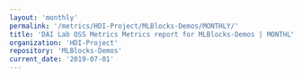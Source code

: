 ```yaml
---
layout: 'monthly'
permalink: '/metrics/HDI-Project/MLBlocks-Demos/MONTHLY/'
title: 'DAI Lab OSS Metrics Metrics report for MLBlocks-Demos | MONTHLY-REPORT-2019-07-01'
organization: 'HDI-Project'
repository: 'MLBlocks-Demos'
current_date: '2019-07-01'
---
```

